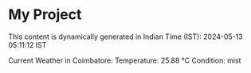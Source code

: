 # My Project

This content is dynamically generated in Indian Time (IST): 2024-05-13 05:11:12 IST


Current Weather in Coimbatore:
Temperature: 25.88 °C
Condition: mist
